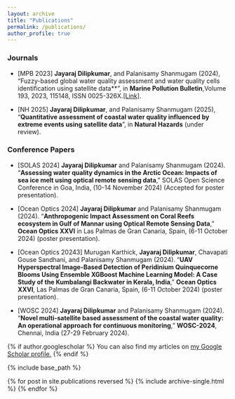 ```yaml
---
layout: archive
title: "Publications"
permalink: /publications/
author_profile: true
---
```


### Journals

 * [MPB 2023] **Jayaraj Dilipkumar**, and Palanisamy Shanmugam (2024), “Fuzzy-based global water quality assessment and water quality cells identification using satellite data**”, in **Marine Pollution Bulletin**,Volume 193, 2023, 115148, ISSN 0025-326X.[[Link]](https://doi.org/10.1016/j.marpolbul.2023.115148).

 * [NH 2025] **Jayaraj Dilipkumar**, and Palanisamy Shanmugam (2025), “**Quantitative assessment of coastal water quality influenced by extreme events using satellite data**”, in **Natural Hazards** (under review).


### Conference Papers

* [SOLAS 2024] **Jayaraj Dilipkumar** and Palanisamy Shanmugam (2024). “**Assessing water quality dynamics in the Arctic Ocean: Impacts of sea ice melt using optical remote sensing data**,” SOLAS Open Science Conference in Goa, India, (10-14 November 2024) (Accepted for poster presentation).

* [Ocean Optics 2024] **Jayaraj Dilipkumar** and Palanisamy Shanmugam (2024). “**Anthropogenic Impact Assessment on Coral Reefs ecosystem in Gulf of Mannar using Optical Remote Sensing Data**,” **Ocean Optics XXVI** in Las Palmas de Gran Canaria, Spain, (6-11 October 2024) (poster presentation).
  
* [Ocean Optics 20243] Murugan Karthick, **Jayaraj Dilipkumar**, Chavapati Gouse Sandhani, and Palanisamy Shanmugam (2024). “**UAV Hyperspectral Image-Based Detection of Peridinium Quinquecorne Blooms Using Ensemble XGBoost Machine Learning Model: A Case Study of the Kumbalangi Backwater in Kerala, India**,” **Ocean Optics XXVI**, Las Palmas de Gran Canaria, Spain, (6-11 October 2024) (poster presentation).

* [WOSC 2024] **Jayaraj Dilipkumar** and Palanisamy Shanmugam (2024). “**Novel multi-satellite based assessment of the coastal water quality: An operational approach for continuous monitoring**,” **WOSC-2024**, Chennai, India (27-29 February 2024).









{% if author.googlescholar %}
  You can also find my articles on <u><a href="{{author.googlescholar}}">my Google Scholar profile</a>.</u>
{% endif %}

{% include base_path %}

{% for post in site.publications reversed %}
  {% include archive-single.html %}
{% endfor %}
